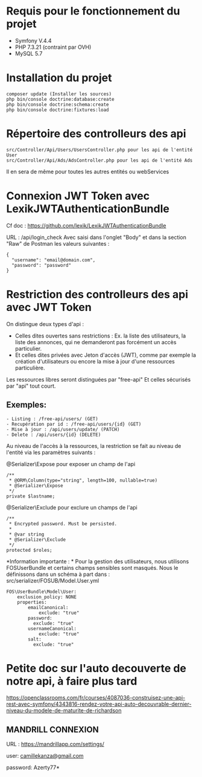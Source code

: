 # Requis pour le fonctionnement du projet 
- Symfony V.4.4
- PHP 7.3.21 (contraint par OVH)
- MySQL 5.7



# Installation du projet
````
composer update (Installer les sources)
php bin/console doctrine:database:create
php bin/console doctrine:schema:create
php bin/console doctrine:fixtures:load
````


# Répertoire des controlleurs des api
````
src/Controller/Api/Users/UsersController.php pour les api de l'entité User
src/Controller/Api/Ads/AdsController.php pour les api de l'entité Ads 
````
Il en sera de même pour toutes les autres entités ou webServices

# Connexion JWT Token avec LexikJWTAuthenticationBundle
Cf doc : https://github.com/lexik/LexikJWTAuthenticationBundle

URL : /api/login_check
Avec saisi dans l'onglet "Body" et dans la section "Raw" de Postman les valeurs suivantes :
````
{
  "username": "email@domain.com",
  "password": "password"
}
````


# Restriction des controlleurs des api avec JWT Token
On distingue deux types d'api : 
- Celles dites ouvertes sans restrictions : Ex. la liste des utilisateurs, la liste des annonces, qui ne demanderont pas forcément un accès particulier. 
- Et celles dites privées avec Jeton d'accès (JWT), comme par exemple la création d'utilisateurs ou encore la mise à jour d'une ressources particulière.

Les ressources libres seront distinguées par "free-api"
Et celles sécurisés par "api" tout court.

## Exemples:
````
- Listing : /free-api/users/ (GET)
- Recupération par id : /free-api/users/{id} (GET)
- Mise à jour : /api/users/update/ (PATCH)
- Delete : /api/users/{id} (DELETE)
````

Au niveau de l'accès à la ressources, la restriction se fait au niveau de l'entité via les paramètres suivants :

@Serializer\Expose pour exposer un champ de l'api
````
/**
 * @ORM\Column(type="string", length=100, nullable=true)
 * @Serializer\Expose
 */
private $lastname;
````

@Serializer\Exclude pour exclure un champs de l'api
````
/**
 * Encrypted password. Must be persisted.
 *
 * @var string
 * @Serializer\Exclude
 */
protected $roles;
````

*Information importante : * Pour la gestion des utilisateurs, nous utilisons FOSUserBundle et certains champs sensibles sont masqués. Nous le définissons dans un schéma à part dans :
src/serializer/FOSUB/Model.User.yml
````
FOS\UserBundle\Model\User:
    exclusion_policy: NONE
    properties:
        emailCanonical:
            exclude: "true"
        password:
          exclude: "true"
        usernameCanonical:
            exclude: "true"
        salt:
          exclude: "true"
````


# Petite doc sur l'auto decouverte de notre api, à faire plus tard
https://openclassrooms.com/fr/courses/4087036-construisez-une-api-rest-avec-symfony/4343816-rendez-votre-api-auto-decouvrable-dernier-niveau-du-modele-de-maturite-de-richardson


## MANDRILL CONNEXION

URL : https://mandrillapp.com/settings/

user: camillekanza@gmail.com

password: Azerty77*
 







